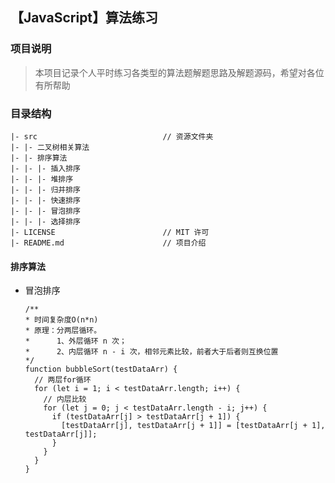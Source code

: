 ## 【JavaScript】算法练习

### 项目说明

> 本项目记录个人平时练习各类型的算法题解题思路及解题源码，希望对各位有所帮助

### 目录结构

```
|- src                            // 资源文件夹
|- |- 二叉树相关算法
|- |- 排序算法
|- |- |- 插入排序
|- |- |- 堆排序
|- |- |- 归并排序
|- |- |- 快速排序
|- |- |- 冒泡排序
|- |- |- 选择排序
|- LICENSE                        // MIT 许可
|- README.md                      // 项目介绍
```

#### 排序算法

- 冒泡排序

  ```
  /**
  * 时间复杂度O(n*n)
  * 原理：分两层循环。
  *      1、外层循环 n 次；
  *      2、内层循环 n - i 次，相邻元素比较，前者大于后者则互换位置
  */
  function bubbleSort(testDataArr) {
    // 两层for循环
    for (let i = 1; i < testDataArr.length; i++) {
      // 内层比较
      for (let j = 0; j < testDataArr.length - i; j++) {
        if (testDataArr[j] > testDataArr[j + 1]) {
          [testDataArr[j], testDataArr[j + 1]] = [testDataArr[j + 1], testDataArr[j]];
        }
      }
    }
  }
  ```
